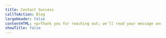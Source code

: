 ```yaml
---
title: Contact Success
callToAction: Blog
largeHeader: false
contentHTML: <p>Thank you for reaching out; we'll read your message and be in contact as soon as possible.</p>
showTitle: false
---
```

